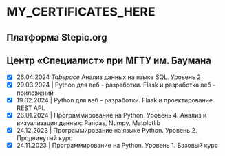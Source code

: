 # MY_CERTIFICATES_HERE

## Платформа Stepic.org ##

## Центр «Специалист» при МГТУ им. Баумана ##
- [x] 26.04.2024 *Tabspace* Анализ данных на языке SQL. Уровень 2
- [x] 29.03.2024 | Python для веб - разработки. Flask и разработка веб - приложений
- [x] 19.02.2024 | Python для веб - разработки. Flask и проектирование REST API.
- [x] 26.01.2024 | Программирование на Python. Уровень 4. Анализ и визуализация данных: Pandas, Numpy, Matplotlib
- [x] 24.12.2023 | Программирование на языке Python. Уровень 2. Продвинутый курс
- [x] 24.11.2023 | Программирование на Python. Уровень 1. Базовый курс
